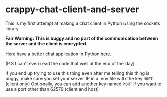 # crappy-chat-client-and-server
This is my first attempt at making a chat client in Python using the sockets library.

**Fair Warning: This is buggy and no part of the communication between the server and the client is encrypted.**

Here have a better chat application in Python [here.](https://github.com/topics/chatroom?l=python)

(P.S I can't even read the code that well at the end of the day)


If you end up trying to use this thing even after me telling this thing is buggy, make sure you set your server IP in a .env file with the key `HOST`. (client only)
Optionally, you can add another key named `PORT` if you want to use a port other than 62579 (client and host)
